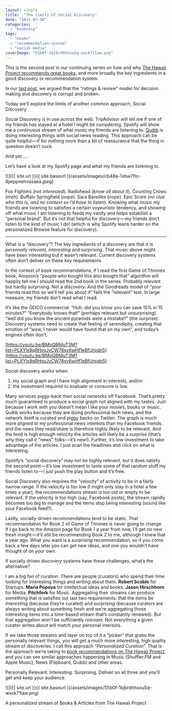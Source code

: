 ```yaml
---
layout: single
title:  "The limits of Social Discovery"
date: "2015-07-16"
categories: 
  - "bookship"
tags: 
  - "books"
  - "recommendation-system"
  - "social-media"
coverImage: "55b0f-1kjbrdhhsou5q-wxck71law.png"
---
```


This is the second post in our continuing series on how and why [The Hawaii Project recommends great books,](https://www.thehawaiiproject.com) and more broadly the key ingredients in a good discovery or recommendation system.

In our [last post](https://medium.com/@thehawaiiproj/the-ratings-reviews-model-is-broken-there-s-a-better-way-ebcd1b057749), we argued that the “ratings & review” model for decision making and discovery is corrupt and broken.

Today we’ll explore the limits of another common approach, Social Discovery.

Social Discovery is in use across the web. TripAdvisor will tell me if one of my friends has stayed at a hotel I might be considering. Spotify will show me a continuous stream of what music my friends are listening to. [Quibb](http://www.quibb.com) is doing interesting things with social news reading. This approach can be quite helpful — if for nothing more than a bit of reassurance that the thing in question doesn’t suck.

And yet…..

Let’s have a look at my Spotify page and what my friends are listening to.

![]({{ site.url }}{{ site.baseurl }}/assets/images/cb48a-1xbw7flo-8jwppnehvaxaea.jpeg)

Foo Fighters (_not interested_). Radiohead (_know all about it_). Counting Crows (_meh_). Buffalo Springfield (_nope_). Sara Bareilles (_nope_). Epic Score (_no clue who this is, and no context so I’d have to listen_). Knowing what music my friends are listening to satisfies a certain voyeuristic tendency, and showing off what music I am listening to feeds my vanity and helps establish a “personal brand”. But it’s not that helpful for discovery — my friends don’t listen to the kind of music I do! (which is why Spotify leans harder on the personalized Browse feature for discovery).

* * *

What is a “discovery”? The key ingredients of a discovery are that it is _personally relevant, interesting_ and _surprising_. That music above might have been interesting but it wasn’t relevant. Current discovery systems often don’t deliver on these key requirements.

In the context of book recommendations, if I read the first Game of Thrones book, Amazon’s “people who bought this also bought that” algorithm will happily tell me I should read the 2nd book in the series. Probably relevant but hardly surprising. Not a _discovery_. And the Goodreads model of “your friends read this so we’ll tell you about it” fails the “relevant” test. In large measure, my friends don’t read what I read.

It’s like the GEICO commercial: “Huh. did you know you can save 15% in 15 minutes?” “Everybody knows that!” (perhaps relevant but unsurprising). “well did you know the ancient pyramids were a mistake?” (the surprise). Discovery systems need to create that feeling of serendipity, creating that emotion of “wow, I never would have found that on my own”, and today’s engines often don’t.

[https://youtu.be/BMoQBNIuT3M?list=PLXYlx8qRHoyJvCW78sv6wHf1eBfUrpdn5](https://youtu.be/BMoQBNIuT3M?list=PLXYlx8qRHoyJvCW78sv6wHf1eBfUrpdn5)

Social discovery works when:

1. my social graph and I have high alignment in interests, and/or
2. the investment required to evaluate or consume is low.

Many services piggy-back their social networks off Facebook. That’s pretty much guaranteed to produce a social graph not aligned with my tastes. Just because I work with you doesn’t mean I like your movies, books or music. Quibb works because they are doing professional tech news, and the network itself is curated and piggy backs on Twitter. The graph is much more aligned to my professional news interests than my Facebook friends, and the news they read/share is therefore highly likely to be relevant. And the feed is high enough velocity the articles will likely be a surprise (that’s why they call it “news” folks — it’s new!). Further, it’s low-investment to take advantage of the articles. I just scan the headlines and click on what is interesting.

Spotify’s “social discovery” may not be highly relevant, but it does satisfy the second point — it’s low investment to taste some of that random stuff my friends listen to — I just push the play button and it’s free.

Social Discovery also requires the “velocity” of activity to be in a fairly narrow range. If the velocity is too low (I might only stay in a hotel a few times a year), the recommendations stream is too old or empty to be relevant. If the velocity is too high (say, Facebook posts), the stream rapidly becomes too big to manage and the items stop being interesting (sound like your Facebook feed?).

Lastly, socially-driven recommendations tend to be static. That recommendation for Book 2 of Game of Thrones is never going to change. If I go back to the Amazon page for Book 1 a year from now, I’ll get no new fresh insight — it’ll still be recommending Book 2 to me, although I knew that a year ago. What you want is a _surprising_ recommendation, so if you come back a few days later you can get new ideas, and one you wouldn’t have thought of on your own.

If socially driven discovery systems have these challenges, what’s the alternative?

I am a big fan of curation. There are people (curators) who spend their time looking for interesting things and writing about them. **Robert Scoble** for Startups. **Maria Popova** for intellectual ideas and books. **Jason Hirschhorn** for Media. **Pitchfork** for Music. Aggregating their streams can produce something that is satisfies our last two requirements: that the items be _interesting_ (because they’re curated) and _surprising_ (because curators are always writing about something fresh and we’re aggregating those interesting items into a time-based stream that’s constantly renewed). But that aggregation won’t be sufficiently _relevant_. Not everything a given curator writes about will match your personal interests.

If we take those streams and layer on top of it a “picker” that grabs the personally relevant things, you will get a much more interesting, high quality stream of discoveries. I call this approach “_Personalized Curation_”. That is the approach we’re taking to [book recommendations on The Hawaii Project](https://www.thehawaiiproject.com), and you can see similar approaches happening in Music (Shuffler.FM and Apple Music), News (Flipboard, Quibb) and other areas.

Personally Relevant. Interesting. Surprising. Deliver on all three and you’ll get and keep your audience.

![]({{ site.url }}{{ site.baseurl }}/assets/images/55b0f-1kjbrdhhsou5q-wxck71law.png)

A personalized stream of Books & Articles from The Hawaii Project
